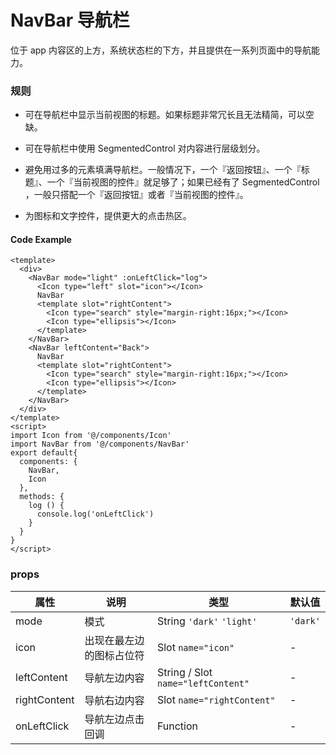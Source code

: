 # NavBar 导航栏

位于 app 内容区的上方，系统状态栏的下方，并且提供在一系列页面中的导航能力。

### 规则

- 可在导航栏中显示当前视图的标题。如果标题非常冗长且无法精简，可以空缺。

- 可在导航栏中使用 SegmentedControl 对内容进行层级划分。

- 避免用过多的元素填满导航栏。一般情况下，一个『返回按钮』、一个『标题』、一个『当前视图的控件』就足够了；如果已经有了 SegmentedControl ，一般只搭配一个『返回按钮』或者『当前视图的控件』。

- 为图标和文字控件，提供更大的点击热区。



#### Code Example
```vue
<template>
  <div>
    <NavBar mode="light" :onLeftClick="log">
      <Icon type="left" slot="icon"></Icon>
      NavBar
      <template slot="rightContent">
        <Icon type="search" style="margin-right:16px;"></Icon>
        <Icon type="ellipsis"></Icon>
      </template>
    </NavBar>
    <NavBar leftContent="Back">
      NavBar
      <template slot="rightContent">
        <Icon type="search" style="margin-right:16px;"></Icon>
        <Icon type="ellipsis"></Icon>
      </template>
    </NavBar>
  </div>
</template>
<script>
import Icon from '@/components/Icon'
import NavBar from '@/components/NavBar'
export default{
  components: {
    NavBar,
    Icon
  },
  methods: {
    log () {
      console.log('onLeftClick')
    }
  }
}
</script>

```
### props

| 属性 | 说明 | 类型 | 默认值 |
| --- | --- | --- | --- |
| mode | 模式 | String `'dark'` `'light'` | `'dark'` |
| icon | 出现在最左边的图标占位符 | Slot `name="icon"` | - |
| leftContent | 导航左边内容 | String / Slot `name="leftContent"` | - |
| rightContent | 导航右边内容 | Slot `name="rightContent"` | - |
| onLeftClick | 导航左边点击回调 | Function | - |
<Demo url="https://ladybirddev.github.io/ui-nuclear-mobile-demo/#/nav-bar" />